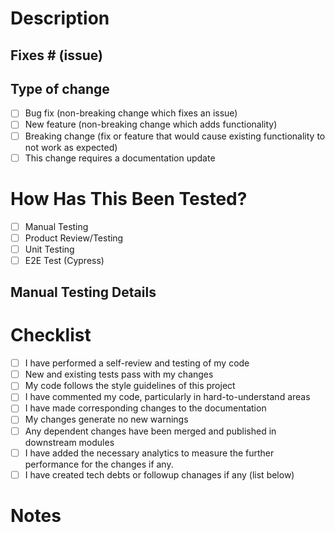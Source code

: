 # Description
<!-- Please include a summary of the changes and the related issue. Please also include relevant motivation and context. List any dependencies that are required for this change. -->

## Fixes # (issue)

## Type of change
<!-- indicating the urgency and the testing requirments for the change -->

- [ ] Bug fix (non-breaking change which fixes an issue)
- [ ] New feature (non-breaking change which adds functionality)
- [ ] Breaking change (fix or feature that would cause existing functionality to not work as expected)
- [ ] This change requires a documentation update

# How Has This Been Tested?
<!-- Please describe the tests that you ran to verify your changes. Provide instructions so we can reproduce. Please also list any relevant details for your test configuration -->

- [ ] Manual Testing
- [ ] Product Review/Testing
- [ ] Unit Testing
- [ ] E2E Test (Cypress)

## Manual Testing Details
<!-- include testing details and instructions if any, like requests/responses, steps to follow, to help document the testing procedures, which other team members can also follow -->

# Checklist
- [ ] I have performed a self-review and testing of my code
- [ ] New and existing tests pass with my changes
- [ ] My code follows the style guidelines of this project
- [ ] I have commented my code, particularly in hard-to-understand areas
- [ ] I have made corresponding changes to the documentation
- [ ] My changes generate no new warnings
- [ ] Any dependent changes have been merged and published in downstream modules
- [ ] I have added the necessary analytics to measure the further performance for the changes if any.
- [ ] I have created tech debts or followup chanages if any (list below)

# Notes
<!-- any other details -->


